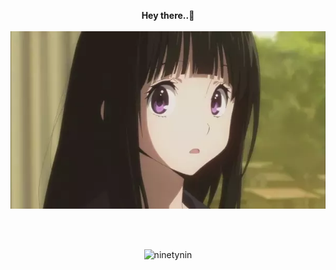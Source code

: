 <p align ="center">
<b>Hey there..👋</b>
<br>
<br>
<img src="images/1withbg.webp/" />

<br><br>
<p align="center"> <img src="https://komarev.com/ghpvc/?username=ninetynin" alt="ninetynin" /> </p> 
</p>
